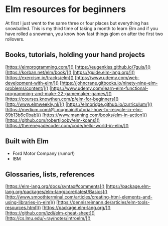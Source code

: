 # Elm resources for beginners
At first I just went to the same three or four places but everything has snowballed.   This is my third time of taking a month to learn Elm and if you have rolled a snowman, you know how fast things glom on after the first two rollovers.
## Books, tutorials, holding your hand projects
[]()
[]()
[]()
[]()
[]()
[]()
[]()
[https://elmprogramming.com/]()
[https://eugenkiss.github.io/7guis/]()
[https://korban.net/elm/book/]()
[https://guide.elm-lang.org/]()
[https://exercism.io/tracks/elm]()
[https://www.udemy.com/web-development-with-elm/]()
[https://johncrane.gitbooks.io/ninety-nine-elm-problems/content/]()
[https://www.udemy.com/learn-elm-functional-programming-and-make-22-gamemaker-games/]()
[https://courses.knowthen.com/p/elm-for-beginners]()
[http://www.elmweekly.nl/]()
[https://elmbridge.github.io/curriculum/]()
[https://medium.com/@l.mugnaini/tutorial-how-to-recycle-in-elm-89b13b6c0bab]()
[https://www.manning.com/books/elm-in-action]()
[https://github.com/robertjlooby/elm-koans]()
[https://therenegadecoder.com/code/hello-world-in-elm/]()
## Built with Elm
* Ford Motor Company (rumor!)
* IBM 
[]()
[]()

## Glossaries, lists, references
[]()
[]()
[]()
[]()
[]()
[https://elm-lang.org/docs/syntax#comments]()
[https://package.elm-lang.org/packages/elm-lang/core/latest/Basics]()
[http://www.smoothterminal.com/articles/creating-html-elements-and-using-libraries-in-elm]()
[https://dennisreimann.de/articles/elm-tools-resources.html]()
[https://package.elm-lang.org/]()
[https://github.com/izdi/elm-cheat-sheet]()
[http://cs.lmu.edu/~ray/notes/introelm/]()

